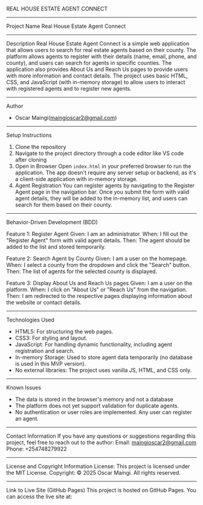 REAL HOUSE ESTATE AGENT CONNECT

---

Project Name
Real House Estate Agent Connect

---

Description
Real House Estate Agent Connect is a simple web application that allows users to search for real estate agents based on their county. The platform allows agents to register with their details (name, email, phone, and county), and users can search for agents in specific counties. The application also provides About Us and Reach Us pages to provide users with more information and contact details.
The project uses basic HTML, CSS, and JavaScript (with in-memory storage) to allow users to interact with registered agents and to register new agents.

---

Author

- Oscar Maingi(maingioscar2@gmail.com)

---

Setup Instructions

1. Clone the repository
2. Navigate to the project directory through a code editor like VS code after cloning
3. Open in Browser
   Open `index.html` in your preferred browser to run the application. The app doesn't require any server setup or backend, as it's a client-side application with in-memory storage.
4. Agent Registration
   You can register agents by navigating to the Register Agent page in the navigation bar. Once you submit the form with valid agent details, they will be added to the in-memory list, and users can search for them based on their county.

---

Behavior-Driven Development (BDD)

Feature 1: Register Agent
Given: I am an administrator.
When: I fill out the "Register Agent" form with valid agent details.
Then: The agent should be added to the list and stored temporarily.

Feature 2: Search Agent by County
Given: I am a user on the homepage.
When: I select a county from the dropdown and click the "Search" button.
Then: The list of agents for the selected county is displayed.

Feature 3: Display About Us and Reach Us pages
Given: I am a user on the platform.
When: I click on "About Us" or "Reach Us" from the navigation.
Then: I am redirected to the respective pages displaying information about the website or contact details.

---

Technologies Used

- HTML5: For structuring the web pages.
- CSS3: For styling and layout.
- JavaScript: For handling dynamic functionality, including agent registration and search.
- In-memory Storage: Used to store agent data temporarily (no database is used in this MVP version).
- No external libraries: The project uses vanilla JS, HTML, and CSS only.

---

Known Issues

- The data is stored in the browser's memory and not a database
- The platform does not yet support validation for duplicate agents.
- No authentication or user roles are implemented. Any user can register an agent.

---

Contact Information
If you have any questions or suggestions regarding this project, feel free to reach out to the author:
Email: maingioscar2@gmail.com
Phone: +254748279922

---

License and Copyright Information
License: This project is licensed under the MIT License.
Copyright: © 2025 Oscar Maingi. All rights reserved.

---

Link to Live Site (GitHub Pages)
This project is hosted on GitHub Pages. You can access the live site at:
